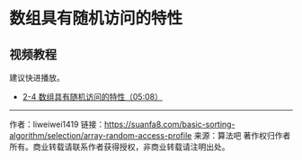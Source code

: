 # 数组具有随机访问的特性

## 视频教程

建议快进播放。

- [2-4 数组具有随机访问的特性（05:08）](https://www.bilibili.com/video/BV1y44y1q7MJ?p=4)

---

作者：liweiwei1419
链接：https://suanfa8.com/basic-sorting-algorithm/selection/array-random-access-profile
来源：算法吧
著作权归作者所有。商业转载请联系作者获得授权，非商业转载请注明出处。